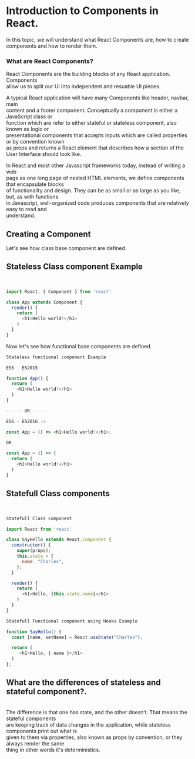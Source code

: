 # Introduction to Components in React.

In this topic, we will understand what React Components are, how to create<br> components and how to render them.

### What are React Components?<br>
React Components are the building blocks of any React application. Components<br> allow us to split our UI into independent and resuable UI pieces.<br>

A typical React application will have many Components like header, navbar, main<br> content and a footer component. Conceptually a component is either a JavaScript class or<br> function which are refer to either stateful or stateless component, also known as logic or<br> presentational components that accepts inputs which are called properties or by convention known<br> as props and returns a React element that describes how a section of the User Interface should look like.<br>

In React and most other Javascript frameworks today, instead of writing a web<br> page as one long page of nested HTML elements, we define components that encapsulate blocks<br> of functionality and design. They can be as small or as large as you like, but, as with functions<br> in Javascript, well-organized code produces components that are relatively easy to read and<br> understand.

## Creating a Component

Let's see how class base component are defined.

## Stateless Class component Example 
<br>

```js
import React, { Component } from 'react'

class App extends Component {
  render() {
    return (
      <h1>Hello world!</h1>
    )
  }
}
```

Now let's see how functional base components are defined.
```js
Stateless functional component Example

ES5 - ES2015

function App() {
  return (
    <h1>Hello world!</h1>
  )
}

------ OR -----

ES6 - ES2016 ->

const App = () => <h1>Hello world!</h1>;

OR

const App = () => {
  return (
    <h1>Hello world!</h1>
  )
}
```

## Statefull Class components
<br>

```js
Statefull Class component

import React from 'react'

class SayHello extends React.Component {
  constructor() {
    super(props);
    this.state = {
      name: "Charles",
    };
  }

  render() {
    return (
      <h1>Hello, {this.state.name}</h1>
    )
  }
}
```
```js
Statefull Functional component using Hooks Example

function SayHello() {
  const [name, setName] = React.useState("Charles");

  return (
     <h1>Hello, { name }</h1>
  )
};
``` 

## What are the differences of stateless and stateful component?.
<br>
The difference is that one has state, and the other doesn’t. That means the stateful components<br> are keeping track of data changes in the application, while stateless components print out what is<br> given to them via properties, also known as props by convention, or they always render the same<br> thing in other words it's deterministics.